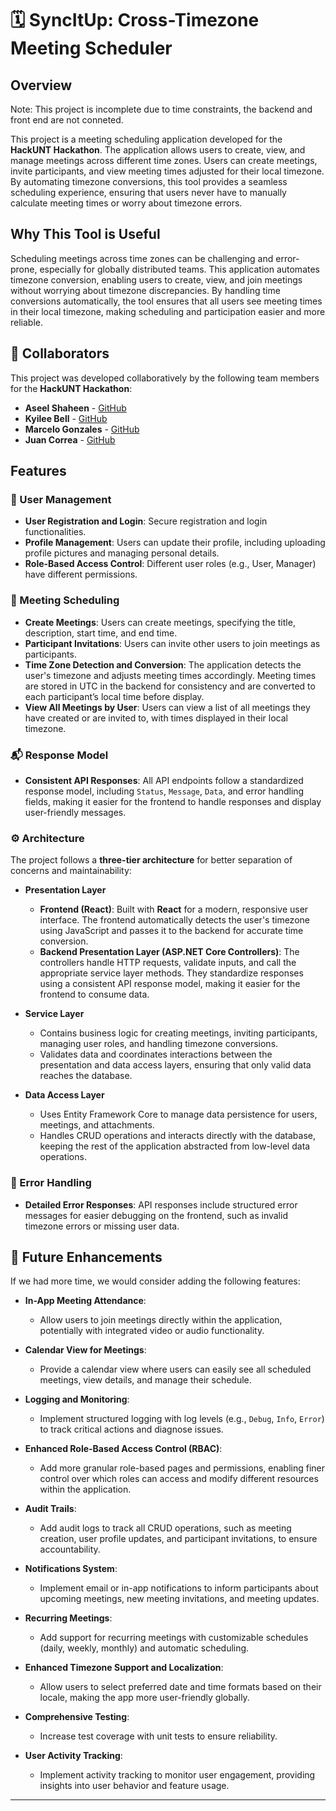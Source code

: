 
# 🗓️ SyncItUp: Cross-Timezone Meeting Scheduler

## Overview

Note: This project is incomplete due to time constraints, the backend and front end are not conneted.

This project is a meeting scheduling application developed for the **HackUNT Hackathon**. The application allows users to create, view, and manage meetings across different time zones. Users can create meetings, invite participants, and view meeting times adjusted for their local timezone. By automating timezone conversions, this tool provides a seamless scheduling experience, ensuring that users never have to manually calculate meeting times or worry about timezone errors.

## Why This Tool is Useful

Scheduling meetings across time zones can be challenging and error-prone, especially for globally distributed teams. This application automates timezone conversion, enabling users to create, view, and join meetings without worrying about timezone discrepancies. By handling time conversions automatically, the tool ensures that all users see meeting times in their local timezone, making scheduling and participation easier and more reliable.

## 🤝 Collaborators

This project was developed collaboratively by the following team members for the **HackUNT Hackathon**:

- **Aseel Shaheen** - [GitHub](https://github.com/Aseel-Sh)
- **Kyilee Bell** - [GitHub](https://github.com/kyibell)
- **Marcelo Gonzales** - [GitHub](https://github.com/Marcelo-Gzz)
- **Juan Correa** - [GitHub](https://github.com/juancorrea50)

## Features

### 🔐 User Management
- **User Registration and Login**: Secure registration and login functionalities.
- **Profile Management**: Users can update their profile, including uploading profile pictures and managing personal details.
- **Role-Based Access Control**: Different user roles (e.g., User, Manager) have different permissions.

### 📅 Meeting Scheduling
- **Create Meetings**: Users can create meetings, specifying the title, description, start time, and end time.
- **Participant Invitations**: Users can invite other users to join meetings as participants.
- **Time Zone Detection and Conversion**: The application detects the user's timezone and adjusts meeting times accordingly. Meeting times are stored in UTC in the backend for consistency and are converted to each participant’s local time before display.
- **View All Meetings by User**: Users can view a list of all meetings they have created or are invited to, with times displayed in their local timezone.

### 📬 Response Model
- **Consistent API Responses**: All API endpoints follow a standardized response model, including `Status`, `Message`, `Data`, and error handling fields, making it easier for the frontend to handle responses and display user-friendly messages.

### ⚙️ Architecture

The project follows a **three-tier architecture** for better separation of concerns and maintainability:

- **Presentation Layer**
  - **Frontend (React)**: Built with **React** for a modern, responsive user interface. The frontend automatically detects the user's timezone using JavaScript and passes it to the backend for accurate time conversion.
  - **Backend Presentation Layer (ASP.NET Core Controllers)**: The controllers handle HTTP requests, validate inputs, and call the appropriate service layer methods. They standardize responses using a consistent API response model, making it easier for the frontend to consume data.

- **Service Layer**
  - Contains business logic for creating meetings, inviting participants, managing user roles, and handling timezone conversions.
  - Validates data and coordinates interactions between the presentation and data access layers, ensuring that only valid data reaches the database.

- **Data Access Layer**
  - Uses Entity Framework Core to manage data persistence for users, meetings, and attachments.
  - Handles CRUD operations and interacts directly with the database, keeping the rest of the application abstracted from low-level data operations.

### 🚨 Error Handling
- **Detailed Error Responses**: API responses include structured error messages for easier debugging on the frontend, such as invalid timezone errors or missing user data.

## 🚀 Future Enhancements

If we had more time, we would consider adding the following features:

- **In-App Meeting Attendance**:
  - Allow users to join meetings directly within the application, potentially with integrated video or audio functionality.

- **Calendar View for Meetings**:
  - Provide a calendar view where users can easily see all scheduled meetings, view details, and manage their schedule.

- **Logging and Monitoring**:
  - Implement structured logging with log levels (e.g., `Debug`, `Info`, `Error`) to track critical actions and diagnose issues.

- **Enhanced Role-Based Access Control (RBAC)**:
  - Add more granular role-based pages and permissions, enabling finer control over which roles can access and modify different resources within the application.

- **Audit Trails**:
  - Add audit logs to track all CRUD operations, such as meeting creation, user profile updates, and participant invitations, to ensure accountability.

- **Notifications System**:
  - Implement email or in-app notifications to inform participants about upcoming meetings, new meeting invitations, and meeting updates.

- **Recurring Meetings**:
  - Add support for recurring meetings with customizable schedules (daily, weekly, monthly) and automatic scheduling.

- **Enhanced Timezone Support and Localization**:
  - Allow users to select preferred date and time formats based on their locale, making the app more user-friendly globally.

- **Comprehensive Testing**:
  - Increase test coverage with unit tests to ensure reliability.

- **User Activity Tracking**:
  - Implement activity tracking to monitor user engagement, providing insights into user behavior and feature usage.

---
